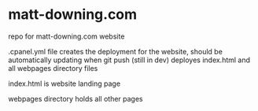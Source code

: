 # matt-downing.com
repo for matt-downing.com website

.cpanel.yml file creates the deployment for the website, should be automatically updating when git push (still in dev)
  deployes index.html and all webpages directory files
  
index.html is website landing page

webpages directory holds all other pages
